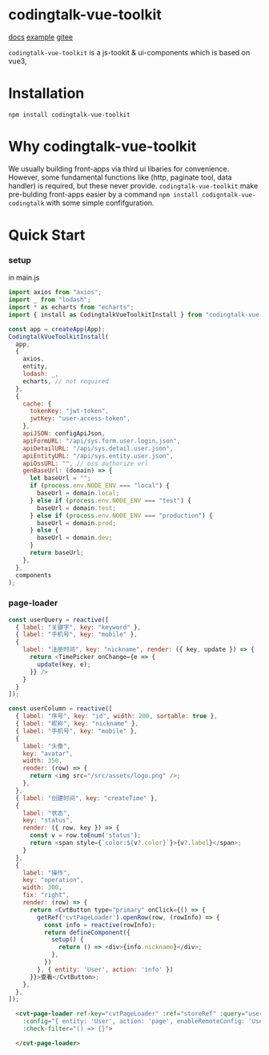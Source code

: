 # codingtalk-vue-toolkit

[docs]()
[example]()
[gitee]()

`codingtalk-vue-toolkit` is a js-tookit & ui-components which is based on vue3,
# Installation

```shell
npm install codingtalk-vue-toolkit
```

# Why codingtalk-vue-toolkit

We usually building front-apps via third ui libaries for convenience. However, some fundamental functions like (http, paginate tool, data handler) is required, but these never provide. `codingtalk-vue-toolkit` make pre-bulding front-apps easier by a command `npm install codigntalk-vue-codingtalk` with some simple confifguration.

# Quick Start

### setup
in main.js

```js
import axios from "axios";
import _ from "lodash";
import * as echarts from "echarts";
import { install as CodingtalkVueToolkitInstall } from "codingtalk-vue-toolkit";

const app = createApp(App);
CodingtalkVueToolkitInstall(
  app,
  {
    axios,
    entity,
    lodash: _,
    echarts, // not required
  },
  {
    cache: {
      tokenKey: "jwt-token",
      jwtKey: "user-access-token",
    },
    apiJSON: configApiJson,
    apiFormURL: "/api/sys.form.user.login.json",
    apiDetailURL: "/api/sys.detail.user.json",
    apiEntityURL: "/api/sys.entity.user.json",
    apiOssURL: "", // oss authorize url
    genBaseUrl: (domain) => {
      let baseUrl = "";
      if (process.env.NODE_ENV === "local") {
        baseUrl = domain.local;
      } else if (process.env.NODE_ENV === "test") {
        baseUrl = domain.test;
      } else if (process.env.NODE_ENV === "production") {
        baseUrl = domain.prod;
      } else {
        baseUrl = domain.dev;
      }
      return baseUrl;
    },
  },
  components
);
```

### page-loader

```js
const userQuery = reactive([
  { label: "关键字", key: "keyword" },
  { label: "手机号", key: "mobile" },
  {
    label: "注册时间", key: "nickname", render: ({ key, update }) => {
      return <TimePicker onChange={e => {
        update(key, e);
      }} />
    }
  }
]);

const userColumn = reactive([
  { label: "序号", key: "id", width: 200, sortable: true },
  { label: "昵称", key: "nickname" },
  { label: "手机号", key: "mobile" },
  {
    label: "头像",
    key: "avatar",
    width: 350,
    render: (row) => {
      return <img src="/src/assets/logo.png" />;
    },
  },
  { label: "创建时间", key: "createTime" },
  {
    label: "状态",
    key: "status",
    render: ({ row, key }) => {
      const v = row.toEnum('status');
      return <span style={`color:${v?.color}`}>{v?.label}</span>;
    }
  },
  {
    label: "操作",
    key: "operation",
    width: 300,
    fix: "right",
    render: (row) => {
      return <CvtButton type="primary" onClick={() => {
        getRef('cvtPageLoader').openRow(row, (rowInfo) => {
          const info = reactive(rowInfo);
          return defineComponent({
            setup() {
              return () => <div>{info.nickname}</div>;
            },
          })
        }, { entity: 'User', action: 'info' })
      }}>查看</CvtButton>;
    },
  },
]);
```

```html
  <cvt-page-loader ref-key="cvtPageLoader" :ref="storeRef" :query="userQuery" :column="userColumn"
    :config="{ entity: 'User', action: 'page', enableRemoteConfig: 'User', hiddenModule: ['toolbar'] }"
    :check-filter="() => {}">

  </cvt-page-loader>
```
